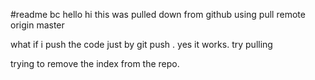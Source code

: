 #readme bc
 hello hi this was pulled down from  github using pull remote origin master

what if i push the code just by git push .
 yes it works. try pulling

trying to remove the index from the repo.
